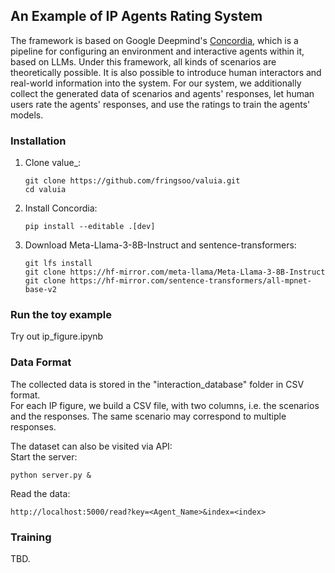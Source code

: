 ## An Example of IP Agents Rating System
The framework is based on Google Deepmind's [Concordia](https://github.com/google-deepmind/concordia), which is a pipeline for configuring an environment and interactive agents within it, based on LLMs. Under this framework, all kinds of scenarios are theoretically possible. It is also possible to introduce human interactors and real-world information into the system.
For our system, we additionally collect the generated data of scenarios and agents' responses, let human users rate the agents' responses, and use the ratings to train the agents' models.  

### Installation
1.  Clone value_:

    ```shell
    git clone https://github.com/fringsoo/valuia.git 
    cd valuia
    ```

2.  Install Concordia:

    ```shell
    pip install --editable .[dev]
    ```
3.  Download Meta-Llama-3-8B-Instruct and sentence-transformers:

    ```shell
    git lfs install
    git clone https://hf-mirror.com/meta-llama/Meta-Llama-3-8B-Instruct
    git clone https://hf-mirror.com/sentence-transformers/all-mpnet-base-v2
    ```

### Run the toy example
Try out ip_figure.ipynb

### Data Format
The collected data is stored in the "interaction_database" folder in CSV format.  
For each IP figure, we build a CSV file, with two columns, i.e. the scenarios and the responses. The same scenario may correspond to multiple responses.

The dataset can also be visited via API:  
Start the server:  
```
python server.py &
```
Read the data:  
```
http://localhost:5000/read?key=<Agent_Name>&index=<index>
```
### Training
TBD.